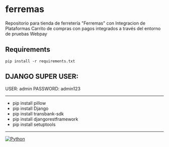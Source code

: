 # ferremas
Repositorio para tienda de ferretería "Ferremas" con Integracion de Plataformas
Carrito de compras con pagos integrados a través del entorno de pruebas Webpay

## Requirements

```pip install -r requirements.txt```

## DJANGO SUPER USER:
USER: admin
PASSWORD: admin123

----------------------------------

- pip install pillow
- pip install Django
- pip install transbank-sdk
- pip install djangorestframework
- pip install setuptools

----------------------------------

[![Python](https://img.shields.io/badge/-Python-3572A5?style=for-the-badge)](https://github.com/Orange-OpenSource/floss-toolbox/search?l=python)
